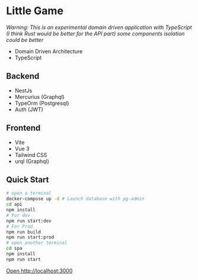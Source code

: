 # Little Game

*Warning: This is an experimental domain driven application with TypeScript (I think Rust would be better for the API part) some components isolation could be better*
- Domain Driven Architecture
- TypeScript

## Backend
- NestJs
- Mercurius (Graphql)
- TypeOrm (Postgresql)
- Auth (JWT)

## Frontend
- Vite
- Vue 3
- Tailwind CSS
- urql (Graphql)

## Quick Start
```bash
# open a terminal
docker-compose up -d # Launch database with pg-admin
cd api
npm install
# For dev
npm run start:dev
# For Prod
npm run build
npm run start:prod
# open another terminal
cd spa
npm install
npm run start
```
[Open http://localhost:3000](http://localhost:3000)
